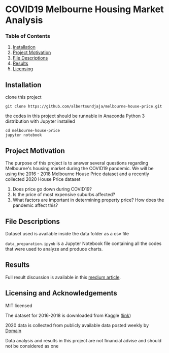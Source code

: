 # COVID19 Melbourne Housing Market Analysis

### Table of Contents

1. [Installation](#installation)
2. [Project Motivation](#movitation)
3. [File Descriptions](#files)
4. [Results](#results)
5. [Licensing](#license)

## Installation <a name="installation"></a>

clone this project

```
git clone https://github.com/albertsundjaja/melbourne-house-price.git
```

the codes in this project should be runnable in Anaconda Python 3 distribution with Jupyter installed

```
cd melbourne-house-price
jupyter notebook
```

## Project Motivation <a name="motivation"></a>

The purpose of this project is to answer several questions regarding Melbourne's housing market during the COVID19 pandemic. We will be using the 2016 - 2018 Melbourne House Price dataset and a recently collected 2020 House Price dataset

1. Does price go down during COVID19?
1. Is the price of most expensive suburbs affected?
3. What factors are important in determining property price? How does the pandemic affect this?

## File Descriptions <a name="files"></a>

Dataset used is available inside the data folder as a csv file

`data_preparation.ipynb` is a Jupyter Notebook file containing all the codes that were used to analyze and produce charts.

## Results <a name="results"></a>

Full result discussion is available in this [medium article](https://medium.com/@albertsundjaja/effect-of-covid-19-pandemic-to-melbourne-housing-market-8f8bfb56fe86).

## Licensing and Acknowledgements <a name="license"></a>

MIT licensed

The dataset for 2016-2018 is downloaded from Kaggle ([link](https://www.kaggle.com/anthonypino/melbourne-housing-market/data#Melbourne_housing_FULL.csv))

2020 data is collected from publicly available data posted weekly by [Domain](https://www.domain.com.au/) 

Data analysis and results in this project are not financial advise and should not be considered as one